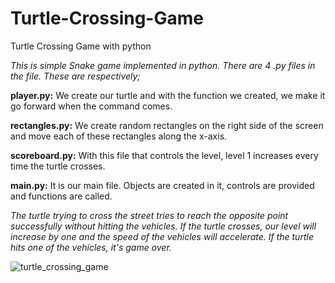 # Turtle-Crossing-Game
 Turtle Crossing Game with python

*This is simple Snake game implemented in python. There are 4 .py files in the file. These are respectively;*  

**player.py:** We create our turtle and with the function we created, we make it go forward when the command comes.  

**rectangles.py:** We create random rectangles on the right side of the screen and move each of these rectangles along the x-axis.   

**scoreboard.py:** With this file that controls the level, level 1 increases every time the turtle crosses.  

**main.py:**  It is our main file. Objects are created in it, controls are provided and functions are called.    

*The turtle trying to cross the street tries to reach the opposite point successfully without hitting the vehicles. If the turtle crosses, our level will increase by one and the speed of the vehicles will accelerate. If the turtle hits one of the vehicles, it's game over.*

![turtle_crossing_game](https://github.com/efecnblt/Basics-Games-with-Python/blob/main/Turtle%20Crossing%20Game/turtle_crossing_game.gif?raw=true)
